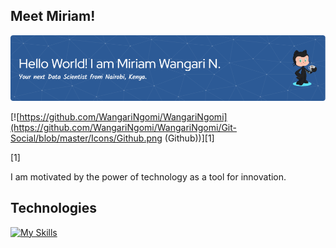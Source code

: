 ## Meet Miriam!

![I'm Miriam Wangari, a passionate Data Scientist based in Nairobi, Kenya.](https://github.com/WangariNgomi/WangariNgomi/blob/main/github-header-image%20(2).png)

<!-- display the social media buttons in your README -->

[![https://github.com/WangariNgomi/WangariNgomi](https://github.com/WangariNgomi/WangariNgomi/Git-Social/blob/master/Icons/Github.png (Github))][1]

<!-- To Link your profile to the media buttons -->
[1]


I am motivated by the power of technology as a tool for innovation.                                              



## Technologies
[![My Skills](https://skillicons.dev/icons?i=git,py,r,vscode,tensorflow,stackoverflow,sqlite)](https://skillicons.dev)



















